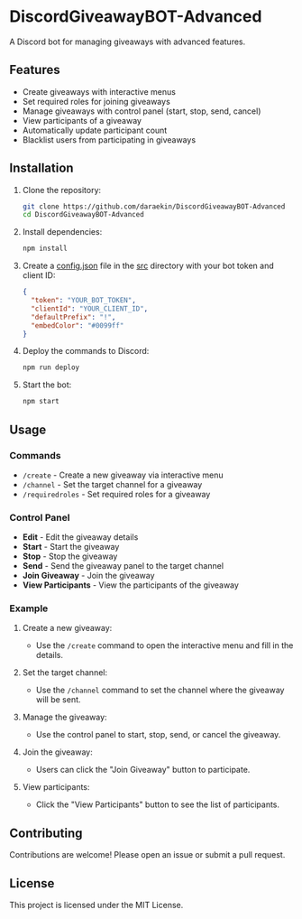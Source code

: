 # DiscordGiveawayBOT-Advanced

A Discord bot for managing giveaways with advanced features.

## Features

- Create giveaways with interactive menus
- Set required roles for joining giveaways
- Manage giveaways with control panel (start, stop, send, cancel)
- View participants of a giveaway
- Automatically update participant count
- Blacklist users from participating in giveaways

## Installation

1. Clone the repository:
    ```sh
    git clone https://github.com/daraekin/DiscordGiveawayBOT-Advanced
    cd DiscordGiveawayBOT-Advanced
    ```

2. Install dependencies:
    ```sh
    npm install
    ```

3. Create a [config.json](http://_vscodecontentref_/0) file in the [src](http://_vscodecontentref_/1) directory with your bot token and client ID:
    ```json
    {
      "token": "YOUR_BOT_TOKEN",
      "clientId": "YOUR_CLIENT_ID",
      "defaultPrefix": "!",
      "embedColor": "#0099ff"
    }
    ```

4. Deploy the commands to Discord:
    ```sh
    npm run deploy
    ```

5. Start the bot:
    ```sh
    npm start
    ```

## Usage

### Commands

- `/create` - Create a new giveaway via interactive menu
- `/channel` - Set the target channel for a giveaway
- `/requiredroles` - Set required roles for a giveaway

### Control Panel

- **Edit** - Edit the giveaway details
- **Start** - Start the giveaway
- **Stop** - Stop the giveaway
- **Send** - Send the giveaway panel to the target channel
- **Join Giveaway** - Join the giveaway
- **View Participants** - View the participants of the giveaway

### Example

1. Create a new giveaway:
    - Use the `/create` command to open the interactive menu and fill in the details.

2. Set the target channel:
    - Use the `/channel` command to set the channel where the giveaway will be sent.

3. Manage the giveaway:
    - Use the control panel to start, stop, send, or cancel the giveaway.

4. Join the giveaway:
    - Users can click the "Join Giveaway" button to participate.

5. View participants:
    - Click the "View Participants" button to see the list of participants.

## Contributing

Contributions are welcome! Please open an issue or submit a pull request.

## License

This project is licensed under the MIT License.
